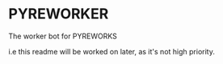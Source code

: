 
# PYREWORKER

The worker bot for PYREWORKS

i.e this readme will be worked on later, as it's not high priority.
